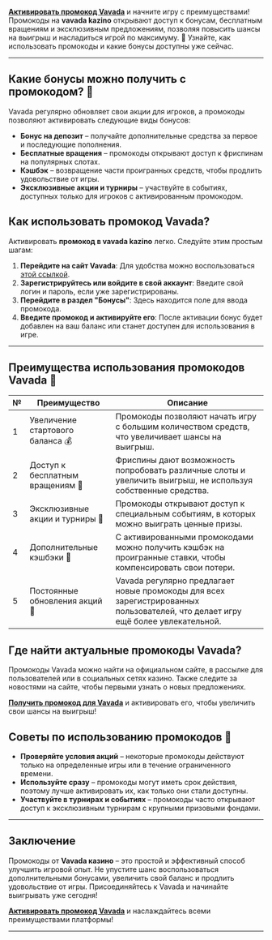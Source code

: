 [**Активировать промокод Vavada**](https://vavadapartner.pro/?promo=ea5c9275-6854-4505-94fc-95ab18221945-linkb2) и начните игру с преимуществами! Промокоды на **vavada kazino** открывают доступ к бонусам, бесплатным вращениям и эксклюзивным предложениям, позволяя повысить шансы на выигрыш и насладиться игрой по максимуму. 🎁 Узнайте, как использовать промокоды и какие бонусы доступны уже сейчас.

---

## Какие бонусы можно получить с промокодом? 🎁

Vavada регулярно обновляет свои акции для игроков, а промокоды позволяют активировать следующие виды бонусов:

- **Бонус на депозит** – получайте дополнительные средства за первое и последующие пополнения.
- **Бесплатные вращения** – промокоды открывают доступ к фриспинам на популярных слотах.
- **Кэшбэк** – возвращение части проигранных средств, чтобы продлить удовольствие от игры.
- **Эксклюзивные акции и турниры** – участвуйте в событиях, доступных только для игроков с активированным промокодом.

## Как использовать промокод Vavada?

Активировать **промокод в vavada kazino** легко. Следуйте этим простым шагам:

1. **Перейдите на сайт Vavada**: Для удобства можно воспользоваться [этой ссылкой](https://vavadapartner.pro/?promo=ea5c9275-6854-4505-94fc-95ab18221945-linkb2).
2. **Зарегистрируйтесь или войдите в свой аккаунт**: Введите свой логин и пароль, если уже зарегистрированы.
3. **Перейдите в раздел "Бонусы"**: Здесь находится поле для ввода промокода.
4. **Введите промокод и активируйте его**: После активации бонус будет добавлен на ваш баланс или станет доступен для использования в игре.

---

## Преимущества использования промокодов Vavada 🎲

| №  | Преимущество                     | Описание                                                                                                                                                               |
|----|----------------------------------|------------------------------------------------------------------------------------------------------------------------------------------------------------------------|
| 1  | Увеличение стартового баланса 💰 | Промокоды позволяют начать игру с большим количеством средств, что увеличивает шансы на выигрыш.                                                                       |
| 2  | Доступ к бесплатным вращениям 🎰 | Фриспины дают возможность попробовать различные слоты и увеличить выигрыш, не используя собственные средства.                                                           |
| 3  | Эксклюзивные акции и турниры 🎉  | Промокоды открывают доступ к специальным событиям, в которых можно выиграть ценные призы.                                                                              |
| 4  | Дополнительные кэшбэки 💸        | С активированными промокодами можно получить кэшбэк на проигранные ставки, чтобы компенсировать свои потери.                                                           |
| 5  | Постоянные обновления акций 🔄    | Vavada регулярно предлагает новые промокоды для всех зарегистрированных пользователей, что делает игру ещё более увлекательной.                                        |

## Где найти актуальные промокоды Vavada?

Промокоды Vavada можно найти на официальном сайте, в рассылке для пользователей или в социальных сетях казино. Также следите за новостями на сайте, чтобы первыми узнать о новых предложениях.

[**Получить промокод для Vavada**](https://vavadapartner.pro/?promo=ea5c9275-6854-4505-94fc-95ab18221945-linkb2) и активировать его, чтобы увеличить свои шансы на выигрыш!

## Советы по использованию промокодов 🔑

- **Проверяйте условия акций** – некоторые промокоды действуют только на определенные игры или в течение ограниченного времени.
- **Используйте сразу** – промокоды могут иметь срок действия, поэтому лучше активировать их, как только они стали доступны.
- **Участвуйте в турнирах и событиях** – промокоды часто открывают доступ к эксклюзивным турнирам с крупными призовыми фондами.

---

## Заключение

Промокоды от **Vavada казино** – это простой и эффективный способ улучшить игровой опыт. Не упустите шанс воспользоваться дополнительными бонусами, увеличить свой баланс и продлить удовольствие от игры. Присоединяйтесь к Vavada и начинайте выигрывать уже сегодня!

[**Активировать промокод Vavada**](https://vavadapartner.pro/?promo=ea5c9275-6854-4505-94fc-95ab18221945-linkb2) и наслаждайтесь всеми преимуществами платформы!

---
